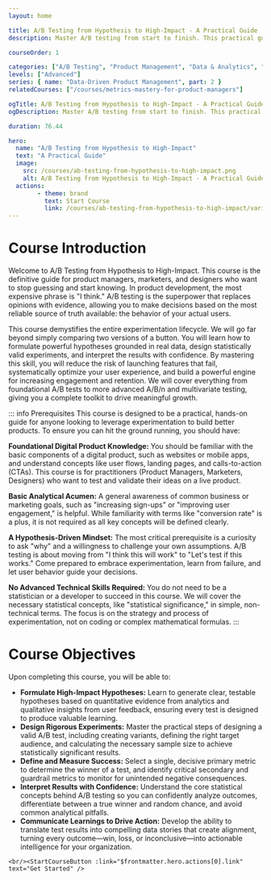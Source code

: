 ```yaml
---
layout: home

title: A/B Testing from Hypothesis to High-Impact - A Practical Guide
description: Master A/B testing from start to finish. This practical guide teaches you to formulate data-driven hypotheses, design rigorous experiments, interpret results with confidence, and drive business growth. Move from guesswork to data-informed decisions.

courseOrder: 1

categories: ["A/B Testing", "Product Management", "Data & Analytics", "Marketing"]
levels: ["Advanced"]
series: { name: "Data-Driven Product Management", part: 2 }
relatedCourses: ["/courses/metrics-mastery-for-product-managers"]

ogTitle: A/B Testing from Hypothesis to High-Impact - A Practical Guide
ogDescription: Master A/B testing from start to finish. This practical guide teaches you to formulate data-driven hypotheses, design rigorous experiments, interpret results with confidence, and drive business growth. Move from guesswork to data-informed decisions.

duration: 76.44

hero:
  name: "A/B Testing from Hypothesis to High-Impact"
  text: "A Practical Guide"
  image:
    src: /courses/ab-testing-from-hypothesis-to-high-impact.png
    alt: A/B Testing from Hypothesis to High-Impact - A Practical Guide
  actions:
        - theme: brand
          text: Start Course
          link: /courses/ab-testing-from-hypothesis-to-high-impact/variant-1_foundations-of-high-impact-ab-testing
---
```

# Course Introduction

Welcome to A/B Testing from Hypothesis to High-Impact. This course is the definitive guide for product managers, marketers, and designers who want to stop guessing and start knowing. In product development, the most expensive phrase is "I think." A/B testing is the superpower that replaces opinions with evidence, allowing you to make decisions based on the most reliable source of truth available: the behavior of your actual users.

This course demystifies the entire experimentation lifecycle. We will go far beyond simply comparing two versions of a button. You will learn how to formulate powerful hypotheses grounded in real data, design statistically valid experiments, and interpret the results with confidence. By mastering this skill, you will reduce the risk of launching features that fail, systematically optimize your user experience, and build a powerful engine for increasing engagement and retention. We will cover everything from foundational A/B tests to more advanced A/B/n and multivariate testing, giving you a complete toolkit to drive meaningful growth.

::: info Prerequisites
This course is designed to be a practical, hands-on guide for anyone looking to leverage experimentation to build better products. To ensure you can hit the ground running, you should have:

**Foundational Digital Product Knowledge:** You should be familiar with the basic components of a digital product, such as websites or mobile apps, and understand concepts like user flows, landing pages, and calls-to-action (CTAs). This course is for practitioners (Product Managers, Marketers, Designers) who want to test and validate their ideas on a live product.

**Basic Analytical Acumen:** A general awareness of common business or marketing goals, such as "increasing sign-ups" or "improving user engagement," is helpful. While familiarity with terms like "conversion rate" is a plus, it is not required as all key concepts will be defined clearly.

**A Hypothesis-Driven Mindset:** The most critical prerequisite is a curiosity to ask "why" and a willingness to challenge your own assumptions. A/B testing is about moving from "I think this will work" to "Let's test if this works." Come prepared to embrace experimentation, learn from failure, and let user behavior guide your decisions.

**No Advanced Technical Skills Required:** You do not need to be a statistician or a developer to succeed in this course. We will cover the necessary statistical concepts, like "statistical significance," in simple, non-technical terms. The focus is on the strategy and process of experimentation, not on coding or complex mathematical formulas.
:::

# Course Objectives

Upon completing this course, you will be able to:

* **Formulate High-Impact Hypotheses:** Learn to generate clear, testable hypotheses based on quantitative evidence from analytics and qualitative insights from user feedback, ensuring every test is designed to produce valuable learning.
* **Design Rigorous Experiments:** Master the practical steps of designing a valid A/B test, including creating variants, defining the right target audience, and calculating the necessary sample size to achieve statistically significant results.
* **Define and Measure Success:** Select a single, decisive primary metric to determine the winner of a test, and identify critical secondary and guardrail metrics to monitor for unintended negative consequences.
* **Interpret Results with Confidence:** Understand the core statistical concepts behind A/B testing so you can confidently analyze outcomes, differentiate between a true winner and random chance, and avoid common analytical pitfalls.
* **Communicate Learnings to Drive Action:** Develop the ability to translate test results into compelling data stories that create alignment, turning every outcome—win, loss, or inconclusive—into actionable intelligence for your organization.

`<br/><StartCourseButton :link="$frontmatter.hero.actions[0].link" text="Get Started" />`

